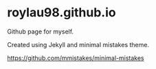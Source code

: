# roylau98.github.io

Github page for myself.

Created using Jekyll and minimal mistakes theme.

https://github.com/mmistakes/minimal-mistakes
